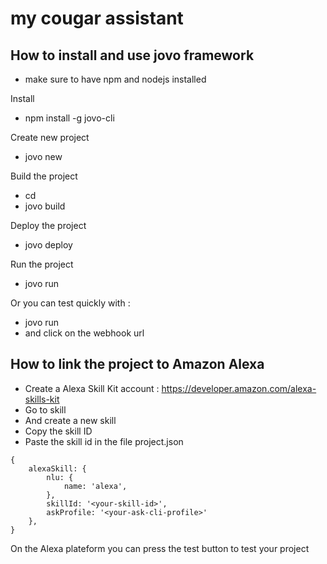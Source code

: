 # my cougar assistant

## How to install and use jovo framework

 - make sure to have npm and nodejs installed

Install
- npm install -g jovo-cli

Create new project
- jovo new <directory>

Build the project
- cd <directory>
- jovo build

Deploy the project
- jovo deploy

Run the project
- jovo run

Or you can test quickly with :
- jovo run
- and click on the webhook url

## How to link the project to Amazon Alexa

- Create a Alexa Skill Kit account : https://developer.amazon.com/alexa-skills-kit
- Go to skill
- And create a new skill
- Copy the skill ID
- Paste the skill id in the file project.json

```
{
    alexaSkill: {
        nlu: {
            name: 'alexa',
        },
        skillId: '<your-skill-id>',
        askProfile: '<your-ask-cli-profile>'
    },
}
```

On the Alexa plateform you can press the test button to test your project